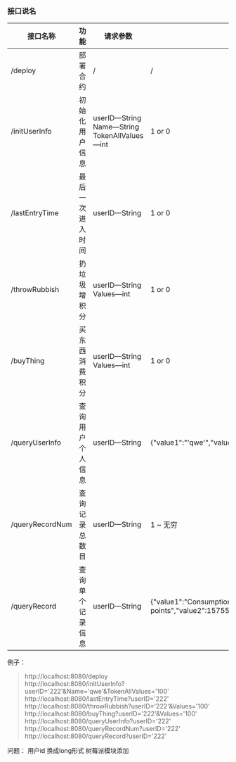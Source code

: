### 接口说名

| 接口名称         | 功能            | 请求参数                 | 返回值                      |   
| -------------   | ------------    | ------------------------ | --------------------------- |
| /deploy         | 部署合约         | /                | / ||
| /initUserInfo   | 初始化用户信息   | userID—String<br>Name—String<br>TokenAllValues—int| 1 or 0  |
| /lastEntryTime  | 最后一次进入时间 | userID—String   | 1 or 0              ||
| /throwRubbish   | 扔垃圾增积分 | userID—String<br>Values—int   |  1 or 0               ||
| /buyThing       | 买东西消费积分 | userID—String<br>Values—int   |  1 or 0                ||
| /queryUserInfo  | 查询用户个人信息 | userID—String   |      {"value1":"'qwe'","value2":1575536492713,"value3":89,"size":3}          |
| /queryRecordNum | 查询记录总数目 | userID—String   |     1 ~ 无穷          ||
| /queryRecord    | 查询单个记录信息 | userID—String   | {"value1":"Consumption points","value2":1575537023344,"size":2}                |


例子： <br>

> http://localhost:8080/deploy <br>
http://localhost:8080/initUserInfo?userID='222'&Name='qwe'&TokenAllValues='100'<br>
http://localhost:8080/lastEntryTime?userID='222'<br>
http://localhost:8080/throwRubbish?userID='222'&Values='100'<br>
http://localhost:8080/buyThing?userID='222'&Values='100'<br>
http://localhost:8080/queryUserInfo?userID='222'<br>
http://localhost:8080/queryRecordNum?userID='222'<br>
http://localhost:8080/queryRecord?userID='222'<br>


问题：
用户id 换成long形式
树莓派模块添加